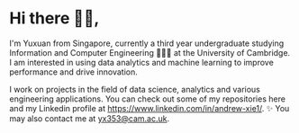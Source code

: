 # Hi there 👋🏼, 

I'm Yuxuan from Singapore, currently a third year undergraduate studying Information and Computer Engineering 👨🏼‍💻 at the University of Cambridge. I am interested in using data analytics and machine learning to improve performance and drive innovation. 

I work on projects in the field of data science, analytics and various engineering applications. You can check out some of my repositories here and my Linkedin profile at https://www.linkedin.com/in/andrew-xie1/. ✨ You may also contact me at yx353@cam.ac.uk.

<!--

[![Yuxuan's GitHub stats](https://github-readme-stats.vercel.app/api?username=xie-yuxuan)](https://github.com/xie-yuxuan/github-readme-stats)

-->

